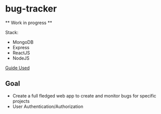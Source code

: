# bug-tracker

** Work in progress **

Stack:

- MongoDB
- Express
- ReactJS
- NodeJS

[Guide Used](https://dev.to/andrewbaisden/creating-mern-stack-applications-2020-4a44)

## Goal

- Create a full fledged web app to create and monitor bugs for specific projects 
- User Authentication/Authorization
